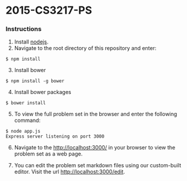 2015-CS3217-PS
==============

### Instructions

1. Install [nodejs](http://nodejs.org/).
2. Navigate to the root directory of this repository and enter:
```
$ npm install
```
3. Install bower
```
$ npm install -g bower
```
4. Install bower packages
```
$ bower install
```
5. To view the full problem set in the browser and enter the following command:
```
$ node app.js
Express server listening on port 3000
```

6. Navigate to the [http://localhost:3000/](http://localhost:3000/) in your browser to view the problem set as a web page.

7. You can edit the problem set markdown files using our custom-built editor. Visit the url [http://localhost:3000/edit](http://localhost:3000/edit).

